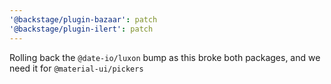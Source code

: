 ```yaml
---
'@backstage/plugin-bazaar': patch
'@backstage/plugin-ilert': patch
---
```


Rolling back the `@date-io/luxon` bump as this broke both packages, and we need it for `@material-ui/pickers`

